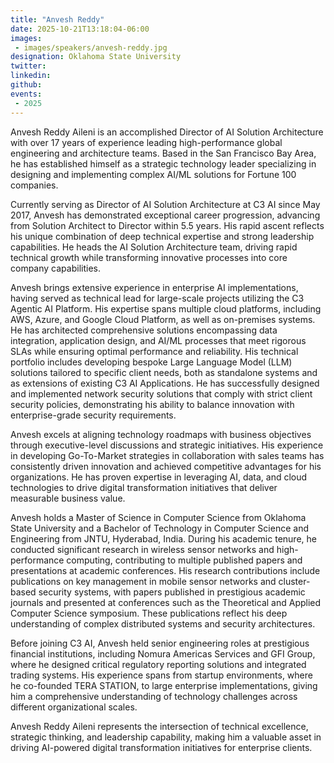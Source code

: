 ```yaml
---
title: "Anvesh Reddy"
date: 2025-10-21T13:18:04-06:00
images: 
 - images/speakers/anvesh-reddy.jpg
designation: Oklahoma State University
twitter: 
linkedin: 
github: 
events:
 - 2025
---
```


Anvesh Reddy Aileni is an accomplished Director of AI Solution Architecture with over 17 years of experience leading high-performance global engineering and architecture teams. Based in the San Francisco Bay Area, he has established himself as a strategic technology leader specializing in designing and implementing complex AI/ML solutions for Fortune 100 companies.
 
 Currently serving as Director of AI Solution Architecture at C3 AI since May 2017, Anvesh has demonstrated exceptional career progression, advancing from Solution Architect to Director within 5.5 years. His rapid ascent reflects his unique combination of deep technical expertise and strong leadership capabilities. He heads the AI Solution Architecture team, driving rapid technical growth while transforming innovative processes into core company capabilities.
 
 Anvesh brings extensive experience in enterprise AI implementations, having served as technical lead for large-scale projects utilizing the C3 Agentic AI Platform. His expertise spans multiple cloud platforms, including AWS, Azure, and Google Cloud Platform, as well as on-premises systems. He has architected comprehensive solutions encompassing data integration, application design, and AI/ML processes that meet rigorous SLAs while ensuring optimal performance and reliability. His technical portfolio includes developing bespoke Large Language Model (LLM) solutions tailored to specific client needs, both as standalone systems and as extensions of existing C3 AI Applications. He has successfully designed and implemented network security solutions that comply with strict client security policies, demonstrating his ability to balance innovation with enterprise-grade security requirements.
 
 Anvesh excels at aligning technology roadmaps with business objectives through executive-level discussions and strategic initiatives. His experience in developing Go-To-Market strategies in collaboration with sales teams has consistently driven innovation and achieved competitive advantages for his organizations. He has proven expertise in leveraging AI, data, and cloud technologies to drive digital transformation initiatives that deliver measurable business value.
 
 Anvesh holds a Master of Science in Computer Science from Oklahoma State University and a Bachelor of Technology in Computer Science and Engineering from JNTU, Hyderabad, India. During his academic tenure, he conducted significant research in wireless sensor networks and high-performance computing, contributing to multiple published papers and presentations at academic conferences. His research contributions include publications on key management in mobile sensor networks and cluster-based security systems, with papers published in prestigious academic journals and presented at conferences such as the Theoretical and Applied Computer Science symposium. These publications reflect his deep understanding of complex distributed systems and security architectures.
 
 Before joining C3 AI, Anvesh held senior engineering roles at prestigious financial institutions, including Nomura Americas Services and GFI Group, where he designed critical regulatory reporting solutions and integrated trading systems. His experience spans from startup environments, where he co-founded TERA STATION, to large enterprise implementations, giving him a comprehensive understanding of technology challenges across different organizational scales.
 
 Anvesh Reddy Aileni represents the intersection of technical excellence, strategic thinking, and leadership capability, making him a valuable asset in driving AI-powered digital transformation initiatives for enterprise clients.